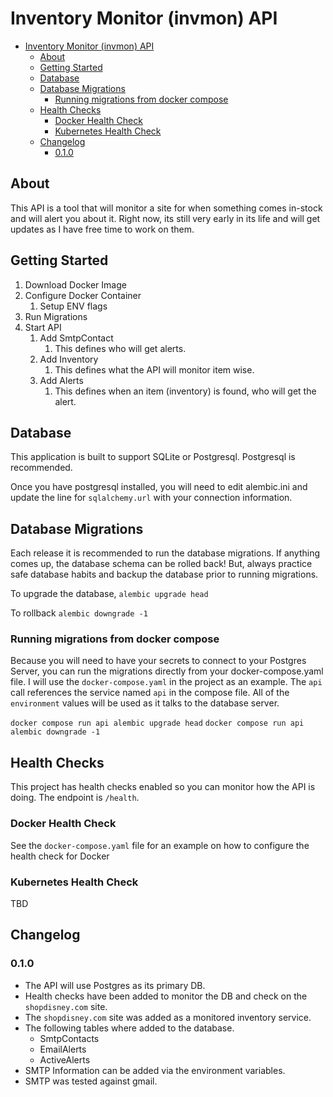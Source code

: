 # Inventory Monitor (invmon) API

- [Inventory Monitor (invmon) API](#inventory-monitor-invmon-api)
  - [About](#about)
  - [Getting Started](#getting-started)
  - [Database](#database)
  - [Database Migrations](#database-migrations)
    - [Running migrations from docker compose](#running-migrations-from-docker-compose)
  - [Health Checks](#health-checks)
    - [Docker Health Check](#docker-health-check)
    - [Kubernetes Health Check](#kubernetes-health-check)
  - [Changelog](#changelog)
    - [0.1.0](#010)

## About

This API is a tool that will monitor a site for when something comes in-stock and will alert you about it.  Right now, its still very early in its life and will get updates as I have free time to work on them.

## Getting Started

1. Download Docker Image
1. Configure Docker Container
    1. Setup ENV flags
1. Run Migrations
1. Start API
    1. Add SmtpContact
        1. This defines who will get alerts.
    1. Add Inventory
        1. This defines what the API will monitor item wise.
    1. Add Alerts
        1. This defines when an item (inventory) is found, who will get the alert.

## Database

This application is built to support SQLite or Postgresql.  Postgresql is recommended.  

Once you have postgresql installed, you will need to edit alembic.ini and update the line for `sqlalchemy.url` with your connection information.

## Database Migrations

Each release it is recommended to run the database migrations.  If anything comes up, the database schema can be rolled back!  But, always practice safe database habits and backup the database prior to running migrations.

To upgrade the database, `alembic upgrade head`

To rollback `alembic downgrade -1`

### Running migrations from docker compose

Because you will need to have your secrets to connect to your Postgres Server, you can run the migrations directly from your docker-compose.yaml file.  I will use the `docker-compose.yaml` in the project as an example.  The `api` call references the service named `api` in the compose file.  All of the `environment` values will be used as it talks to the database server.

`docker compose run api alembic upgrade head`
`docker compose run api alembic downgrade -1`

## Health Checks

This project has health checks enabled so you can monitor how the API is doing.  The endpoint is `/health`.  

### Docker Health Check

See the `docker-compose.yaml` file for an example on how to configure the health check for Docker

### Kubernetes Health Check

TBD

## Changelog

### 0.1.0

- The API will use Postgres as its primary DB.
- Health checks have been added to monitor the DB and check on the `shopdisney.com` site.
- The `shopdisney.com` site was added as a monitored inventory service.
- The following tables where added to the database.
  - SmtpContacts
  - EmailAlerts
  - ActiveAlerts
- SMTP Information can be added via the environment variables.
- SMTP was tested against gmail.
